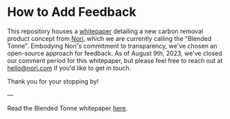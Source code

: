 # How to Add Feedback

This repository houses a [whitepaper](<https://github.com/nori-dot-eco/carbon-removal-whitepapers/blob/main/cdr-blended-tonne.md>) detailing a new carbon removal product concept from [Nori](<http://www.nori.com>), which we are currently calling the "Blended Tonne". Embodying Nori's commitment to transparency, we've chosen an open-source approach for feedback. As of August 9th, 2023, we've closed our comment period for this whitepaper, but please feel free to reach out at [hello@nori.com](<mailto:hello@nori.com>) if you'd like to get in touch.

Thank you for your stopping by!

—

Read the Blended Tonne whitepaper [here](<https://github.com/nori-dot-eco/carbon-removal-whitepapers/blob/main/cdr-blended-tonne.md>).  
